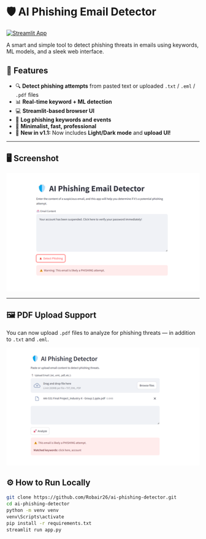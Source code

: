 # 🛡️ AI Phishing Email Detector

[![Streamlit App](https://ai-phishing-detector-8wtkg4vh45skksrablkq8w.streamlit.app/)](https://ai-phishing-detector-8wtkg4vh45skksrablkq8w.streamlit.app/)

A smart and simple tool to detect phishing threats in emails using keywords, ML models, and a sleek web interface.

## 🚀 Features

- 🔍 **Detect phishing attempts** from pasted text or uploaded `.txt` / `.eml` / `.pdf` files
- 📊 **Real-time keyword + ML detection**
- 💻 **Streamlit-based browser UI**
- 💾 **Log phishing keywords and events**
- 🎯 **Minimalist, fast, professional**
- 🔄 **New in v1.1:** Now includes **Light/Dark mode** and **upload UI!**

---

## 🖥️ Screenshot

![UI Screenshot](demo_ui.png)

---

## 🖼️ PDF Upload Support

You can now upload `.pdf` files to analyze for phishing threats — in addition to `.txt` and `.eml`.

![PDF Upload Demo](demo_pdf.png)

## ⚙️ How to Run Locally

```bash
git clone https://github.com/Robair26/ai-phishing-detector.git
cd ai-phishing-detector
python -m venv venv
venv\Scripts\activate
pip install -r requirements.txt
streamlit run app.py
